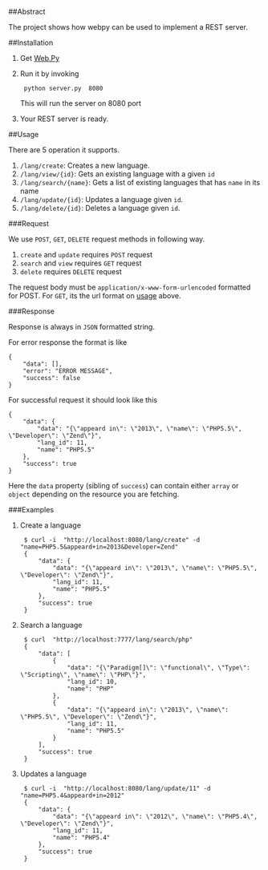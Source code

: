 ##Abstract

The project shows how webpy can be used to implement a REST server. 


##Installation

1. Get [Web.Py](http://webpy.org/install)
2. Run it by invoking

        python server.py  8080

    This will run the server on 8080 port
3. Your REST server is ready. 




##Usage

There are 5 operation it supports. 

1. `/lang/create`: Creates a new language. 
2. `/lang/view/{id}`: Gets an existing language with a given `id`
3. `/lang/search/{name}`: Gets a list of existing languages that has `name` in its name
4. `/lang/update/{id}`: Updates a language given `id`.
5. `/lang/delete/{id}`: Deletes a language given `id`.


###Request

We use `POST`, `GET`, `DELETE` request methods in following way.

1. `create` and `update` requires `POST` request
2. `search` and `view` requires `GET` request
3. `delete` requires `DELETE` request

The request body must be `application/x-www-form-urlencoded` formatted for POST.
For `GET`, its the url format on [usage](#usage) above.

###Response

Response is always in `JSON` formatted string. 

For error response the format is like

    {
        "data": [], 
        "error": "ERROR MESSAGE", 
        "success": false
    }

For successful request it should look like this

    {
        "data": {
            "data": "{\"appeard in\": \"2013\", \"name\": \"PHP5.5\", \"Developer\": \"Zend\"}", 
            "lang_id": 11, 
            "name": "PHP5.5"
        }, 
        "success": true
    }
Here the `data` property (sibling of `success`) can contain either `array` or `object`
depending on the resource you are fetching.



###Examples

1. Create a language

        $ curl -i  "http://localhost:8080/lang/create" -d "name=PHP5.5&appeard+in=2013&Developer=Zend"
        {
            "data": {
                "data": "{\"appeard in\": \"2013\", \"name\": \"PHP5.5\", \"Developer\": \"Zend\"}", 
                "lang_id": 11, 
                "name": "PHP5.5"
            }, 
            "success": true
        }

2. Search a language

        $ curl  "http://localhost:7777/lang/search/php" 
        {
            "data": [
                {
                    "data": "{\"Paradigm[]\": \"functional\", \"Type\": \"Scripting\", \"name\": \"PHP\"}", 
                    "lang_id": 10, 
                    "name": "PHP"
                }, 
                {
                    "data": "{\"appeard in\": \"2013\", \"name\": \"PHP5.5\", \"Developer\": \"Zend\"}", 
                    "lang_id": 11, 
                    "name": "PHP5.5"
                }
            ], 
            "success": true
        }

3. Updates a language

        $ curl -i  "http://localhost:8080/lang/update/11" -d "name=PHP5.4&appeard+in=2012"
        {
            "data": {
                "data": "{\"appeard in\": \"2012\", \"name\": \"PHP5.4\", \"Developer\": \"Zend\"}", 
                "lang_id": 11, 
                "name": "PHP5.4"
            }, 
            "success": true
        }

